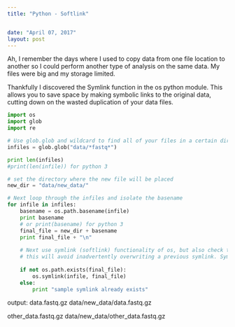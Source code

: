 ```yaml
---
title: "Python - Softlink"


date: "April 07, 2017"
layout: post
---
```


<script src="{{ site.url }}{{ site.baseurl }}/knitr_files/Softlink_files/header-attrs-2.1/header-attrs.js"></script>

<section class="main-content">
<p>Ah, I remember the days where I used to copy data from one file location to another so I could perform another type of analysis on the same data. My files were big and my storage limited.</p>
<p>Thankfully I discovered the Symlink function in the os python module. This allows you to save space by making symbolic links to the original data, cutting down on the wasted duplication of your data files.</p>
<div class="sourceCode" id="cb1"><pre class="sourceCode python"><code class="sourceCode python"><span id="cb1-1"><a href="#cb1-1"></a><span class="im">import</span> os</span>
<span id="cb1-2"><a href="#cb1-2"></a><span class="im">import</span> glob</span>
<span id="cb1-3"><a href="#cb1-3"></a><span class="im">import</span> re</span></code></pre></div>
<div class="sourceCode" id="cb2"><pre class="sourceCode python"><code class="sourceCode python"><span id="cb2-1"><a href="#cb2-1"></a><span class="co"># Use glob.glob and wildcard to find all of your files in a certain directory (In this case I want to search for fastq files)</span></span>
<span id="cb2-2"><a href="#cb2-2"></a>infiles <span class="op">=</span> glob.glob(<span class="st">&quot;data/*fastq*&quot;</span>)</span>
<span id="cb2-3"><a href="#cb2-3"></a></span>
<span id="cb2-4"><a href="#cb2-4"></a><span class="bu">print</span> <span class="bu">len</span>(infiles)</span>
<span id="cb2-5"><a href="#cb2-5"></a><span class="co">#print(len(infile)) for python 3</span></span></code></pre></div>
<div class="sourceCode" id="cb3"><pre class="sourceCode python"><code class="sourceCode python"><span id="cb3-1"><a href="#cb3-1"></a><span class="co"># set the directory where the new file will be placed</span></span>
<span id="cb3-2"><a href="#cb3-2"></a>new_dir <span class="op">=</span> <span class="st">&quot;data/new_data/&quot;</span></span>
<span id="cb3-3"><a href="#cb3-3"></a></span>
<span id="cb3-4"><a href="#cb3-4"></a><span class="co"># Next loop through the infiles and isolate the basename</span></span>
<span id="cb3-5"><a href="#cb3-5"></a><span class="cf">for</span> infile <span class="kw">in</span> infiles:</span>
<span id="cb3-6"><a href="#cb3-6"></a>    basename <span class="op">=</span> os.path.basename(infile)</span>
<span id="cb3-7"><a href="#cb3-7"></a>    <span class="bu">print</span> basename</span>
<span id="cb3-8"><a href="#cb3-8"></a>    <span class="co"># or print(basename) for python 3</span></span>
<span id="cb3-9"><a href="#cb3-9"></a>    final_file <span class="op">=</span> new_dir <span class="op">+</span> basename</span>
<span id="cb3-10"><a href="#cb3-10"></a>    <span class="bu">print</span> final_file <span class="op">+</span> <span class="st">&quot;</span><span class="ch">\n</span><span class="st">&quot;</span></span>
<span id="cb3-11"><a href="#cb3-11"></a>    </span>
<span id="cb3-12"><a href="#cb3-12"></a>    <span class="co"># Next use symlink (softlink) functionality of os, but also check to make sure file doesnt already exist in there</span></span>
<span id="cb3-13"><a href="#cb3-13"></a>    <span class="co"># this will avoid inadvertently overwriting a previous symlink. Symlink works as follows: os.symlink(source, destination)</span></span>
<span id="cb3-14"><a href="#cb3-14"></a>    </span>
<span id="cb3-15"><a href="#cb3-15"></a>    <span class="cf">if</span> <span class="kw">not</span> os.path.exists(final_file):</span>
<span id="cb3-16"><a href="#cb3-16"></a>        os.symlink(infile, final_file)</span>
<span id="cb3-17"><a href="#cb3-17"></a>    <span class="cf">else</span>:</span>
<span id="cb3-18"><a href="#cb3-18"></a>        <span class="bu">print</span> <span class="st">&quot;sample symlink already exists&quot;</span></span></code></pre></div>
<p>output: data.fastq.gz data/new_data/data.fastq.gz</p>
<p>other_data.fastq.gz data/new_data/other_data.fastq.gz</p>
</section>
